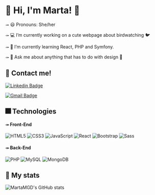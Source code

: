 # <b> :handshake: Hi, I'm Marta! :woman:  </b>
⤞ :smiley: Pronouns: She/her

⤞ :computer: I’m currently working on a cute webpage about birdwatching :bird:

⤞ 🌱 I’m currently learning React, PHP and Symfony.

⤞ 💬 Ask me about anything that has to do with design :art:

## :speech_balloon: Contact me!

[![Linkedin Badge](https://img.shields.io/badge/-martagd96-blue?style=flat-square&logo=Linkedin&logoColor=white&link=https://www.linkedin.com/in/martagd96/)](https://www.linkedin.com/in/martagd96/)

[![Gmail Badge](https://img.shields.io/badge/-gonzalezduquemarta@gmail.com-c14438?style=flat-square&logo=Gmail&logoColor=white&link=mailto:gonzalezduquemarta@gmail.com)](mailto:kanna6501@gmail.com)

## :fireworks: Technologies 
#### ⤞ Front-End
![HTML5](https://img.shields.io/badge/-HTML5-%23E44D27?style=flat-square&logo=html5&logoColor=ffffff)
![CSS3](https://img.shields.io/badge/-CSS3-%231572B6?style=flat-square&logo=css3)
![JavaScript](https://img.shields.io/badge/-JavaScript-%23F7DF1C?style=flat-square&logo=javascript&logoColor=000000&labelColor=%23F7DF1C&color=%23FFCE5A)
![React](https://img.shields.io/badge/-React-%23282C34?style=flat-square&logo=react)
![Bootstrap](https://img.shields.io/badge/-Bootstrap-563D7C?style=flat-square&logo=bootstrap)
![Sass](https://img.shields.io/badge/-Sass-ff69b4?style=flat-square&logo=sass)

#### ⤞ Back-End
![PHP](https://img.shields.io/badge/-PHP-black?style=flat-square&logo=php)
![MySQL](https://img.shields.io/badge/-MySQL-black?style=flat-square&logo=mysql)
![MongoDB](https://img.shields.io/badge/-MongoDB-black?style=flat-square&logo=mongodb)


## :pushpin: My stats
![MartaMGD's GitHub stats](https://github-readme-stats.vercel.app/api?username=MartaMGD&show_icons=true&theme=dracula)
